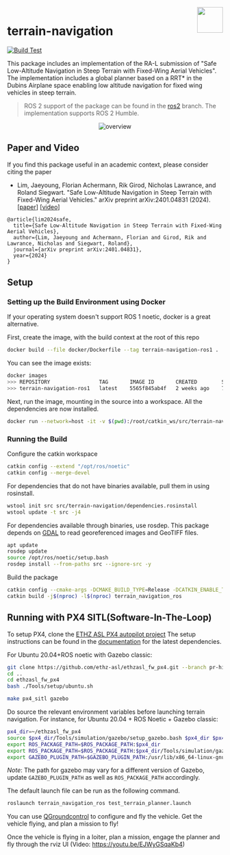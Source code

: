 <img align="right" height="60" src="https://user-images.githubusercontent.com/5248102/126074528-004a32b9-7911-486a-9e79-8b78e6e66fdc.png">

# terrain-navigation

[![Build Test](https://github.com/ethz-asl/terrain-navigation/actions/workflows/build_test.yml/badge.svg)](https://github.com/ethz-asl/terrain-navigation/actions/workflows/build_test.yml)

This package includes an implementation of the RA-L submission of  "Safe Low-Altitude Navigation in Steep Terrain with Fixed-Wing Aerial Vehicles".
The implementation includes a global planner based on a RRT* in the Dubins Airplane space enabling low altitude navigation for fixed wing vehicles in steep terrain.

> ROS 2 support of the package can be found in the [ros2](https://github.com/ethz-asl/terrain-navigation/tree/ros2) branch. The implementation supports ROS 2 Humble.

<p align="center">
    <img src="https://github.com/ethz-asl/terrain-navigation/assets/5248102/90e43b60-ea8c-49db-9fb3-257b145fc35c" alt="overview">
</p>

## Paper and Video
If you find this package useful in an academic context, please consider citing the paper

- Lim, Jaeyoung, Florian Achermann, Rik Girod, Nicholas Lawrance, and Roland Siegwart. "Safe Low-Altitude Navigation in Steep Terrain with Fixed-Wing Aerial Vehicles." arXiv preprint arXiv:2401.04831 (2024). [[paper](https://arxiv.org/abs/2401.04831)] [[video](https://youtu.be/7C5SsRn_L5Q?si=cMNtX16F1aFNrV8_)]

```
@article{lim2024safe,
  title={Safe Low-Altitude Navigation in Steep Terrain with Fixed-Wing Aerial Vehicles},
  author={Lim, Jaeyoung and Achermann, Florian and Girod, Rik and Lawrance, Nicholas and Siegwart, Roland},
  journal={arXiv preprint arXiv:2401.04831},
  year={2024}
}
```

## Setup

### Setting up the Build Environment using Docker

If your operating system doesn't support ROS 1 noetic, docker is a great alternative. 

First, create the image, with the build context at the root of this repo

```Bash
docker build --file docker/Dockerfile --tag terrain-navigation-ros1 .
```

You can see the image exists:
```Bash
docker images
>>> REPOSITORY                TAG       IMAGE ID       CREATED        SIZE
>>> terrain-navigation-ros1   latest    5565f845ab4f   2 weeks ago    774MB
```

Next, run the image, mounting in the source into a workspace. All the dependencies are now installed.
```Bash
docker run --network=host -it -v $(pwd):/root/catkin_ws/src/terrain-navigation -w /root/catkin_ws terrain-navigation-ros1 bash
```

### Running the Build

Configure the catkin workspace
```Bash
catkin config --extend "/opt/ros/noetic"
catkin config --merge-devel
```

For dependencies that do not have binaries available, pull them in using rosinstall.
```Bash
wstool init src src/terrain-navigation/dependencies.rosinstall
wstool update -t src -j4
```

For dependencies available through binaries, use rosdep.
This package depends on [GDAL](https://gdal.org/index.html) to read georeferenced images and GeoTIFF files.
```Bash
apt update
rosdep update
source /opt/ros/noetic/setup.bash
rosdep install --from-paths src --ignore-src -y
```

Build the package
```Bash
catkin config --cmake-args -DCMAKE_BUILD_TYPE=Release -DCATKIN_ENABLE_TESTING=False
catkin build -j$(nproc) -l$(nproc) terrain_navigation_ros
```

## Running with PX4 SITL(Software-In-The-Loop)

To setup PX4, clone the [ETHZ ASL PX4 autopilot project](https://github.com/ethz-asl/ethzasl_fw_px4/tree/pr-hinwil-testing)
The setup instructions can be found in the [documentation](https://docs.px4.io/main/en/dev_setup/dev_env_linux_ubuntu.html) for the latest dependencies.

For Ubuntu 20.04+ROS noetic with Gazebo classic:

```Bash
git clone https://github.com/ethz-asl/ethzasl_fw_px4.git --branch pr-hinwil-testing --recursive
cd ..
cd ethzasl_fw_px4
bash ./Tools/setup/ubuntu.sh

make px4_sitl gazebo
```

Do source the relevant environment variables before launching terrain navigation. For instance, for Ubuntu 20.04 + ROS Noetic + Gazebo classic:

```Bash
px4_dir=~/ethzasl_fw_px4
source $px4_dir/Tools/simulation/gazebo/setup_gazebo.bash $px4_dir $px4_dir/build/px4_sitl_default
export ROS_PACKAGE_PATH=$ROS_PACKAGE_PATH:$px4_dir
export ROS_PACKAGE_PATH=$ROS_PACKAGE_PATH:$px4_dir/Tools/simulation/gazebo/sitl_gazebo
export GAZEBO_PLUGIN_PATH=$GAZEBO_PLUGIN_PATH:/usr/lib/x86_64-linux-gnu/gazebo-11/plugins
```

*Note*: The path for gazebo may vary for a different version of Gazebo, update `GAZEBO_PLUGIN_PATH` as well as `ROS_PACKAGE_PATH`
accordingly.


The default launch file can be run as the following command.
```Bash
roslaunch terrain_navigation_ros test_terrain_planner.launch
```

You can use [QGroundcontrol](http://qgroundcontrol.com/) to configure and fly the vehicle. Get the vehicle flying, and plan a mission to fly!

Once the vehicle is flying in a loiter, plan a mission, engage the planner and fly through the rviz UI (Video: https://youtu.be/EJWyGSqaKb4)


